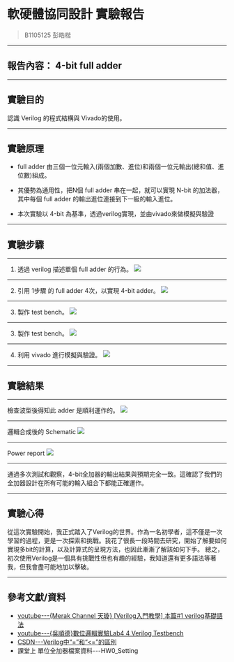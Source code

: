 # 軟硬體協同設計 實驗報告
>B1105125 彭皓楷

---

## 報告內容： 4-bit full adder

---

## 實驗目的
認識 Verilog 的程式結構與 Vivado的使用。

---

## 實驗原理
- full adder 由三個一位元輸入(兩個加數、進位)和兩個一位元輸出(總和值、進位數)組成。

- 其優勢為通用性，把N個 full adder 串在一起，就可以實現 N-bit 的加法器，其中每個 full adder 的輸出進位連接到下一級的輸入進位。
- 本次實驗以 4-bit 為基準，透過verilog實現，並由vivado來做模擬與驗證

---

## 實驗步驟

---

1. 透過 verilog 描述單個 full adder 的行為。
![](https://hackmd.io/_uploads/HyqXUaDx6.png)

---

2. 引用 1步驟 的 full adder 4次，以實現 4-bit adder。
![](https://hackmd.io/_uploads/SJvMDavxa.png)

---

3. 製作 test bench。
![](https://hackmd.io/_uploads/BJ1bFTvgp.png)

---

3. 製作 test bench。
![](https://hackmd.io/_uploads/H1b-FaDl6.png)

---

4. 利用 vivado 進行模擬與驗證。
![](https://hackmd.io/_uploads/Hy7WnpDgp.png)

---

## 實驗結果

---

檢查波型後得知此 adder 是順利運作的。
![](https://hackmd.io/_uploads/B1wZi0De6.png)


---

邏輯合成後的 Schematic
![](https://hackmd.io/_uploads/HJWHyRDla.png)

---

Power report
![](https://hackmd.io/_uploads/BkDYl0De6.png)

---

通過多次測試和觀察，4-bit全加器的輸出結果與預期完全一致。這確認了我們的全加器設計在所有可能的輸入組合下都能正確運作。

---

## 實驗心得
從這次實驗開始，我正式踏入了Verilog的世界。作為一名初學者，這不僅是一次學習的過程，更是一次探索和挑戰。我花了很長一段時間去研究，開始了解要如何實現多bit的計算，以及計算式的呈現方法，也因此漸漸了解該如何下手。
總之，初次使用Verilog是一個具有挑戰性但也有趣的經驗，我知道還有更多語法等著我，但我會盡可能地加以擊破。

---

## 參考文獻/資料
- [youtube---{Merak Channel 天璇} [Verilog入門教學] 本篇#1 verilog基礎語法](https://https://www.youtube.com/watch?v=0qUIl3wI_I8&list=PLkH9pBMaZuHQ0_P26d8ctZSd9trPajCmI&index=5)
- [youtube---{吳順德}數位邏輯實驗Lab4 4 Verilog Testbench](https://www.youtube.com/watch?v=f-MyEpbChGw)
- [CSDN---Verilog中“=”和“<=”的區別](https://blog.csdn.net/aahello123/article/details/46672201)
- 課堂上 單位全加器檔案資料---HW0_Setting